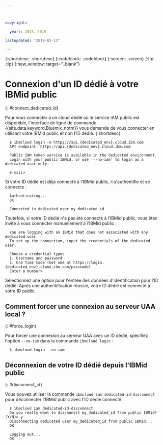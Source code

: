 ```yaml
---



copyright:

  years: 2015，2019

lastupdated: "2019-02-13"

---
```


{:shortdesc: .shortdesc}
{:codeblock: .codeblock}
{:screen: .screen}
{:tip: .tip}
{:new_window: target="_blank"}

# Connexion d'un ID dédié à votre IBMid public
{: #connect_dedicated_id}

Pour vous connecter à un cloud dédié où le service IAM public est disponible, l'interface de ligne de commande {{site.data.keyword.Bluemix_notm}} vous demande de vous connecter en utilisant votre IBMid public et non l'ID dédié.
{:shortdesc}

```
  $ ibmcloud login -a https://api.{dedicated_env}.cloud.ibm.com
  API endpoint: https://api.{dedicated_env}.cloud.ibm.com

  Public IAM token service is available in the dedicated environment.
  Login with your public IBMid, or use '--no-iam' to login as a dedicated user only.

  E-mail>
```

Si votre ID dédié est déjà connecté à l'IBMid public, il s'authentifie et se connecte :

```
  Authenticating...
  OK

  Connected to dedicated user my_dedicated_id
```

Toutefois, si votre ID dédié n'a pas été connecté à l'IBMid public, vous êtes invité à vous connecter manuellement à l'IBMid public :

```
  You are logging with an IBMid that does not associated with any dedicated user.
  To set up the connection, input the credentials of the dedicated user.

  Choose a credential type:
  1. Username and password
  2. One Time Code (Get one at https://login.{dedicated_env}.cloud.ibm.com/passcode)
  Enter a number>
```

Sélectionnez une option pour l'entrée des données d'identification pour l'ID dédié. Après une authentification réussie, votre ID dédié est connecté à votre ID public.

## Comment forcer une connexion au serveur UAA local ?
{: #force_login}

Pour forcer une connexion au serveur UAA avec un ID dédié, spécifiez l'option `--no-iam` dans la commande `ibmcloud login` :

```
  $ ibmcloud login --no-iam
```

## Déconnexion de votre ID dédié depuis l'IBMid public 
{: #disconnect_id}

Vous pouvez utiliser la commande `ibmcloud iam dedicated-id-disconnect` pour déconnecter l'IBMid public avec l'ID dédié connecté.

```
  $ ibmcloud iam dedicated-id-disconnect
  Do you really want to disconnect my_dedicated_id from public IBMid? (Y/N)> y
  Disconnecting dedicated user my_dedicated_id from public IBMid...
  OK

  Logging out...
  OK
```

